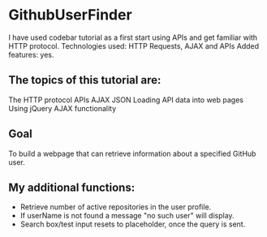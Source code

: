 # GithubUserFinder
I have used codebar tutorial as a first start using APIs and get familiar with HTTP protocol.
Technologies used: HTTP Requests, AJAX and APIs
Added features: yes.

## The topics of this tutorial are:
The HTTP protocol
APIs
AJAX
JSON
Loading API data into web pages
Using jQuery AJAX functionality

## Goal
To build a webpage that can retrieve information about a specified GitHub user.

## My additional functions:
- Retrieve number of active repositories in the user profile.
- If userName is not found a message "no such user" will display.
- Search box/test input resets to placeholder, once the query is sent. 
